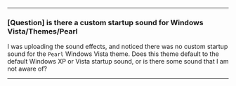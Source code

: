***

### [Question] is there a custom startup sound for Windows Vista/Themes/Pearl

I was uploading the sound effects, and noticed there was no custom startup sound for the `Pearl` Windows Vista theme. Does this theme default to the default Windows XP or Vista startup sound, or is there some sound that I am not aware of?

***

